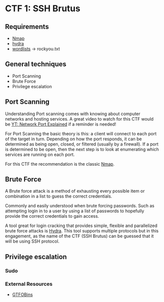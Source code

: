 # CTF 1: SSH Brutus

## Requirements
- [Nmap](https://nmap.org/)
- [hydra](https://www.kali.org/tools/hydra/)
- [wordlists](https://www.kali.org/tools/wordlists/) -> rockyou.txt

## General techniques
- Port Scanning
- Brute Force
- Privilege escalation

## Port Scanning
Understanding Port scanning comes with knowing about computer networks and hosting services.
A great video to watch for this CTF would be [YT: Network Port Explained](https://www.youtube.com/watch?v=g2fT-g9PX9o) if a reminder is needed!

For Port Scanning the basic theory is this: a client will connect to each port of the target in turn.
Depending on how the port responds, it can be determined as being open, closed, or filtered (usually by a firewall).
If a port is determined to be open, then the next step is to look at enumerating which services are running on each port.

For this CTF the recommendation is the classic [Nmap](https://nmap.org/).

## Brute Force
A Brute force attack is a method of exhausting every possible item or combination in a list to guess the correct credentials.

Commonly and easily understood when brute forcing passwords.
Such as attempting login in to a user by using a list of passwords to hopefully provide the correct credentials to gain access.

A tool great for login cracking that provides simple, flexible and parallelized brute force attacks is [Hydra](https://www.kali.org/tools/hydra/).
This tool supports multiple protocols but in this engagement, as the name of the CTF (SSH Brutus) can be guessed that it will be using SSH protocol.

## Privilege escalation
### Sudo
### External Resources
- [GTFOBins](https://gtfobins.github.io/)
